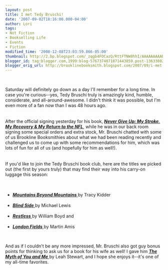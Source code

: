 ```yaml
---
layout: post
title: I met Tedy Bruschi!
date: '2007-09-02T18:16:00.000-04:00'
author: Lori
tags:
- Not Fiction
- Bookselling Life
- Events
- Fiction
modified_time: '2008-12-08T23:03:59.866-05:00'
thumbnail: http://2.bp.blogspot.com/_zqgb4FOCazQ/RttFTNW8hhI/AAAAAAAAADU/cFILU8MQMUk/s72-c/bruschi.jpg
blogger_id: tag:blogger.com,1999:blog-5767374071871443859.post-136338027075630601
blogger_orig_url: http://brooklinebooksmith.blogspot.com/2007/09/i-met-tedy-bruschi.html
---
```


<a href="http://2.bp.blogspot.com/_zqgb4FOCazQ/RttFTNW8hhI/AAAAAAAAADU/cFILU8MQMUk/s1600-h/bruschi.jpg"><img id="BLOGGER_PHOTO_ID_5105750798860322322" style="FLOAT: right; MARGIN: 0px 0px 10px 10px; CURSOR: hand" alt="" src="http://2.bp.blogspot.com/_zqgb4FOCazQ/RttFTNW8hhI/AAAAAAAAADU/cFILU8MQMUk/s320/bruschi.jpg" border="0" /></a><br /><div>Saturday will definitely go down as a day I'll remember for a long time. In case you're curious--yes, Tedy Bruschi truly is amazingly kind, humble, considerate, and all-around-awesome. I didn't think it was possible, but I'm even more of a fan now than I was 48 hours ago. </div><br /><div></div><br /><div>After the official signing yesterday for his book, <strong><em><a href="http://brookline.booksense.com/NASApp/store/Product?s=showproduct&isbn=9780470108697">Never Give Up: My Stroke, My Recovery &amp; My Return to the NFL</a></em></strong>, while he was in our back room signing some special orders and extra stock, Mr. Bruschi chatted with some of us Brookline Booksmithies about what we had been reading recently and challenged us to come up with some recommendations for him, which was lots of fun for all of us (and hopefully for him as well!). </div><br /><div></div><br /><div>If you'd like to join the Tedy Bruschi book club, here are the titles we picked out (the first by yours truly) that may find their way into his carry-on luggage this season:</div><br /><ul><br /><li><a href="http://brookline.booksense.com/NASApp/store/Product?s=showproduct&isbn=9780812973013"><em><strong>Mountains Beyond Mountains</strong></em> </a>by Tracy Kidder </li><br /><li><a href="http://brookline.booksense.com/NASApp/store/Product?s=showproduct&amp;isbn=9780393330472"><em><strong>Blind Side</strong></em> </a>by Michael Lewis</li><br /><li><em><a href="http://brookline.booksense.com/NASApp/store/Product?s=showproduct&isbn=9781596912373"><strong>Restless</strong> </a></em>by William Boyd and</li><br /><li><a href="http://brookline.booksense.com/NASApp/store/Product?s=showproduct&amp;isbn=9780679730347"><em><strong>London Fields</strong></em> </a>by Martin Amis</li></ul><br /><p>And as if I couldn't be any more impressed, Mr. Bruschi also got guy bonus points for thinking to ask us for a book for his wife as well! I gave him <a href="http://brookline.booksense.com/NASApp/store/Product?s=showproduct&amp;isbn=9781400098071"><strong><em>The Myth of You and Me</em></strong> </a>by Leah Stewart, and I hope she enjoys it--it's one of my all-time favorites.</p>